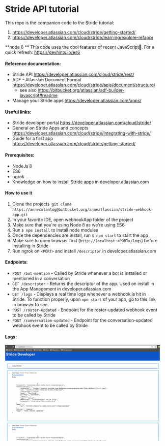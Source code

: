 # Stride API tutorial

This repo is the companion code to the Stride tutorial:
1. https://developer.atlassian.com/cloud/stride/getting-started/
2. https://developer.atlassian.com/cloud/stride/learning/explore-refapp/

**node 8 ** This code uses the cool features of recent JavaScript💛.  For a quick refresh: https://devhints.io/es6


#### Reference documentation:
* Stride API https://developer.atlassian.com/cloud/stride/rest/
* ADF - Atlassian Document Format https://developer.atlassian.com/cloud/stride/apis/document/structure/
  * see also https://bitbucket.org/atlassian/adf-builder-javascript#readme
* Manage your Stride apps https://developer.atlassian.com/apps/

#### Useful links:
* Stride developer portal https://developer.atlassian.com/cloud/stride/
* General on Stride Apps and concepts https://developer.atlassian.com/cloud/stride/integrating-with-stride/
* Guide for a first app https://developer.atlassian.com/cloud/stride/getting-started/

#### Prerequisites:
* NodeJs 8
* ES6
* ngrok
* Knowledge on how to install Stride apps in developer.atlassian.com

#### How to use it
1. Clone the project`$ git clone https://annecalantog@bitbucket.org/anneatlassian/stride-webhook-app.git`
2. In your favorite IDE, open webhookApp folder of the project
3. Make sure that you're using Node 8 as we're using ES6
4. Run `$ npm install` to install node modules
5. Once the dependencies are install, run `$ npm start` to start the app
6. Make sure to open browser first (`http://localhost:<PORT>/logs`) before installing in Stride
7. Run ngrok on `<PORT>` and install `/descriptor` in developer.atlassian.com

#### Endpoints:
* `POST /bot-mention` - Called by Stride whenever a bot is installed or mentioned in a conversation
* `GET /descriptor` - Returns the descriptor of the app. Used on install in the App Management in developer.atlassian.com
* `GET /logs` - Displays a real time logs whenever a webhook is hit in Stride. To function properly, upon `npm start` of your app, go to this link in browser to see.
* `POST /roster-updated` - Endpoint for the roster-updated webhook event to be called by Stride
* `POST /conversation-updated` - Endpoint for the conversation-updated webhook event to be called by Stride


#### Logs:
![Alt text](public/img/localhost-logs.png?raw=true "Logs")
